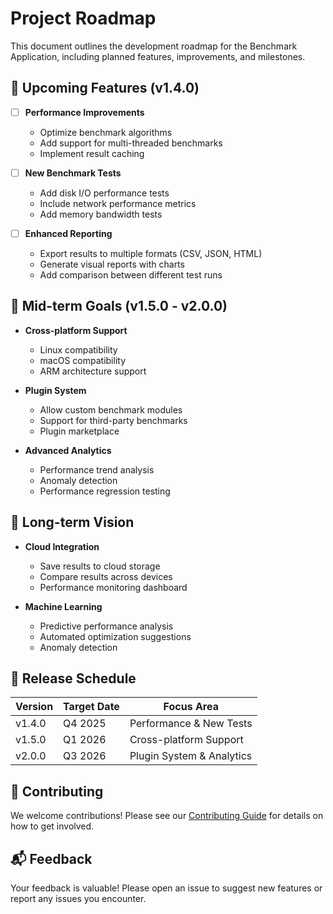 # Project Roadmap

This document outlines the development roadmap for the Benchmark Application, including planned features, improvements, and milestones.

## 🚀 Upcoming Features (v1.4.0)

- [ ] **Performance Improvements**
  - Optimize benchmark algorithms
  - Add support for multi-threaded benchmarks
  - Implement result caching

- [ ] **New Benchmark Tests**
  - Add disk I/O performance tests
  - Include network performance metrics
  - Add memory bandwidth tests

- [ ] **Enhanced Reporting**
  - Export results to multiple formats (CSV, JSON, HTML)
  - Generate visual reports with charts
  - Add comparison between different test runs

## 🎯 Mid-term Goals (v1.5.0 - v2.0.0)

- **Cross-platform Support**
  - Linux compatibility
  - macOS compatibility
  - ARM architecture support

- **Plugin System**
  - Allow custom benchmark modules
  - Support for third-party benchmarks
  - Plugin marketplace

- **Advanced Analytics**
  - Performance trend analysis
  - Anomaly detection
  - Performance regression testing

## 🌟 Long-term Vision

- **Cloud Integration**
  - Save results to cloud storage
  - Compare results across devices
  - Performance monitoring dashboard

- **Machine Learning**
  - Predictive performance analysis
  - Automated optimization suggestions
  - Anomaly detection

## 📅 Release Schedule

| Version | Target Date     | Focus Area                |
|---------|-----------------|---------------------------|
| v1.4.0  | Q4 2025        | Performance & New Tests   |
| v1.5.0  | Q1 2026        | Cross-platform Support    |
| v2.0.0  | Q3 2026        | Plugin System & Analytics |

## 🤝 Contributing

We welcome contributions! Please see our [Contributing Guide](CONTRIBUTING.md) for details on how to get involved.

## 📬 Feedback

Your feedback is valuable! Please open an issue to suggest new features or report any issues you encounter.
